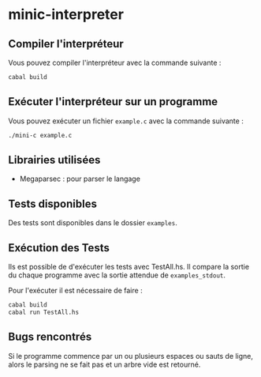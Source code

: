 # minic-interpreter

## Compiler l'interpréteur

Vous pouvez compiler l'interpréteur avec la commande suivante :
```bash
cabal build
```

## Exécuter l'interpréteur sur un programme

Vous pouvez exécuter un fichier `example.c` avec la commande suivante :
```bash
./mini-c example.c
```

## Librairies utilisées

- Megaparsec : pour parser le langage

## Tests disponibles

Des tests sont disponibles dans le dossier `examples`.

## Exécution des Tests

Ils est possible de d'exécuter les tests avec TestAll.hs.
Il compare la sortie du chaque programme avec la sortie attendue de `examples_stdout`.

Pour l'exécuter il est nécessaire de faire :

```bash
cabal build 
cabal run TestAll.hs
```

## Bugs rencontrés 

Si le programme commence par un ou plusieurs espaces ou sauts de ligne, alors le parsing ne se fait pas et un arbre vide est retourné.